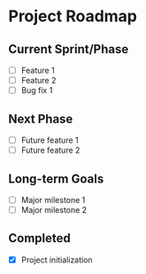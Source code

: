 # Project Roadmap

## Current Sprint/Phase
- [ ] Feature 1
- [ ] Feature 2
- [ ] Bug fix 1

## Next Phase
- [ ] Future feature 1
- [ ] Future feature 2

## Long-term Goals
- [ ] Major milestone 1
- [ ] Major milestone 2

## Completed
- [x] Project initialization
